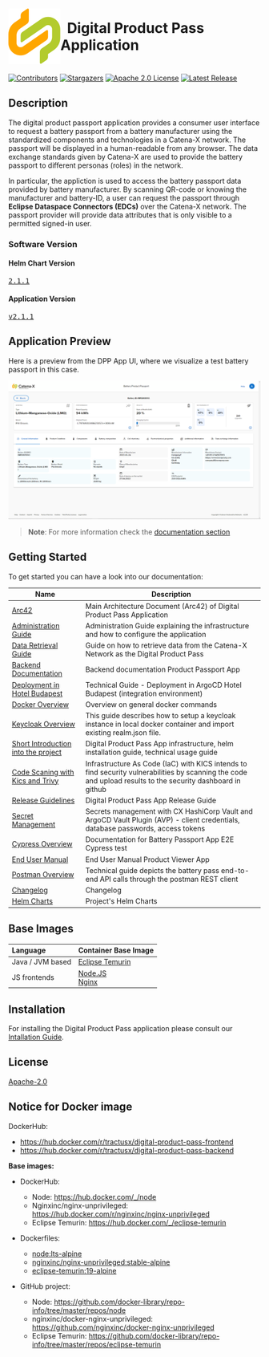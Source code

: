 <!--
  Catena-X - Product Passport Consumer Frontend
 
  Copyright (c) 2022, 2024 BASF SE, BMW AG, Henkel AG & Co. KGaA
  Copyright (c) 2022, 2024 Contributors to the Eclipse Foundation

  See the NOTICE file(s) distributed with this work for additional
  information regarding copyright ownership.
 
  This program and the accompanying materials are made available under the
  terms of the Apache License, Version 2.0 which is available at
  https://www.apache.org/licenses/LICENSE-2.0.
 
  Unless required by applicable law or agreed to in writing, software
  distributed under the License is distributed on an "AS IS" BASIS
  WITHOUT WARRANTIES OR CONDITIONS OF ANY KIND,
  either express or implied. See the
  License for the specific language govern in permissions and limitations
  under the License.
 
  SPDX-License-Identifier: Apache-2.0
-->

<h1 style="display:flex; align-items: center;"><img src="./docs/catena-x-logo.svg"/>&nbsp;&nbsp;Digital Product Pass Application</h1>

[![Contributors][contributors-shield]][contributors-url]
[![Stargazers][stars-shield]][stars-url]
[![Apache 2.0 License][license-shield]][license-url]
[![Latest Release][release-shield]][release-url]

## Description

The digital product passport  application provides a consumer user interface to request a battery passport from a battery manufacturer using the standardized components and technologies in a Catena-X network. The passport will be displayed in a human-readable from any browser. The data exchange standards given by Catena-X are used to provide the battery passport to different personas (roles) in the network.

In particular, the appliction is used to access the battery passport data provided by battery manufacturer. By scanning QR-code or knowing the manufacturer and battery-ID, a user can request the passport  through **Eclipse Dataspace Connectors (EDCs)** over the Catena-X network. The passport provider will provide data attributes that is only visible to a permitted signed-in user. 

### Software Version
#### Helm Chart Version
<pre id="helm-version"><a href="https://github.com/eclipse-tractusx/digital-product-pass/releases/tag/digital-product-pass-2.1.1">2.1.1</a></pre>
#### Application Version
<pre id="app-version"><a href="https://github.com/eclipse-tractusx/digital-product-pass/releases/tag/v2.1.1">v2.1.1</a></pre>



## Application Preview

Here is a preview from the DPP App UI, where we visualize a test battery passport in this case.

![General Info View](./docs/arc42/media/GraphicBatteryPassportViewGeneralInfo.png)

> **Note**: For more information check the [documentation section](./docs/README.md)

## Getting Started

To get started you can have a look into our documentation:

| Name                                                                      | Description                                                                                                                                                 |
| ----------------------------------------------------------------          |-------------------------------------------------------------------------------------------------------------------------------------------------------------|
| [Arc42](./docs/arc42/Arc42.md)                                             | Main Architecture Document (Arc42) of Digital Product Pass Application                                                                                      |
| [Administration Guide](./docs/admin%20guide/Admin_Guide.md)                  | Administration Guide explaining the infrastructure and how to configure the application                                                                     |
| [Data Retrieval Guide](./docs/data%20retrieval%20guide/DataRetrievalGuide.md)                  | Guide on how to retrieve data from the Catena-X Network as the Digital Product Pass                                                                    |
| [Backend Documentation](./dpp-backend/digitalproductpass/README.md)          | Backend documentation Product Passport App                                                                                                                  |
| [Deployment in Hotel Budapest](./deployment/README.md)                     | Technical Guide - Deployment in ArgoCD Hotel Budapest (integration environment)                                                                             |
| [Docker Overview](./docker/README.md)                                      | Overview on general docker commands                                                                                                                         |
| [Keycloak Overview](./deployment/local/docker/Keycloak/README.md)                     | This guide describes how to setup a keycloak instance in local docker container and import existing realm.json file.                                        |
| [Short Introduction into the project](./docs/GETTING-STARTED.md)           | Digital Product Pass App infrastructure, helm installation guide, technical usage guide                                                                     |
| [Code Scaning with Kics and Trivy](./docs/IaC.md)                          | Infrastructure As Code (IaC) with KICS intends to find security vulnerabilities by scanning the code and upload results to the security dashboard in github |
| [Release Guidelines](./docs/RELEASE.md)                                     | Digital Product Pass App Release Guide                                                                                                             |
| [Secret Management](./docs/SECRETS_MANAGEMENT.md)                          | Secrets management with CX HashiCorp Vault and ArgoCD Vault Plugin (AVP) - client credentials, database passwords, access tokens                            |
| [Cypress Overview](./docs/cypress/CYPRESS.md)                              | Documentation for Battery Passport App E2E Cypress test                                                                                                     |
| [End User Manual](./docs/user%20manual/User%20Manual%20Product%20Viewer%20App.md)             | End User Manual Product Viewer App                                                                                                                          |
| [Postman Overview](./deployment/local/postman//README.md)                                    | Technical guide depicts the battery pass end-to-end API calls through the postman REST client                                                               |
| [Changelog](./CHANGELOG.md)                                                | Changelog                                                                                                                                                   |
| [Helm Charts](https://github.com/eclipse-tractusx/digital-product-pass/tree/main/charts/digital-product-pass)                                                | Project's Helm Charts                                                                                                                                       |



## Base Images
| Language | Container Base Image |
| :------- | :------------------- |
| Java / JVM based   | [Eclipse Temurin](https://hub.docker.com/_/eclipse-temurin) |
| JS frontends       | [Node.JS](https://hub.docker.com/_/node)  <br/> [Nginx](https://hub.docker.com/r/nginxinc/nginx-unprivileged) |
      

## Installation
For installing the Digital Product Pass application please consult our [Intallation Guide](./INSTALL.md).

## License

[Apache-2.0](https://raw.githubusercontent.com/eclipse-tractusx/digital-product-pass/main/LICENSE)


## Notice for Docker image

DockerHub:
- https://hub.docker.com/r/tractusx/digital-product-pass-frontend
- https://hub.docker.com/r/tractusx/digital-product-pass-backend

**Base images:**
- DockerHub:
    - Node: https://hub.docker.com/_/node
    - Nginxinc/nginx-unprivileged: https://hub.docker.com/r/nginxinc/nginx-unprivileged
    - Eclipse Temurin: https://hub.docker.com/_/eclipse-temurin

- Dockerfiles:
    - [node:lts-alpine](https://github.com/nodejs/docker-node)
    - [nginxinc/nginx-unprivileged:stable-alpine](https://github.com/nginxinc/docker-nginx-unprivileged/blob/main/Dockerfile-alpine.template)
    - [eclipse-temurin:19-alpine](https://github.com/adoptium/containers)

- GitHub project:
    - Node: https://github.com/docker-library/repo-info/tree/master/repos/node
    - nginxinc/docker-nginx-unprivileged: https://github.com/nginxinc/docker-nginx-unprivileged
    - Eclipse Temurin: https://github.com/docker-library/repo-info/tree/master/repos/eclipse-temurin



<!-- MARKDOWN LINKS & IMAGES -->
<!-- https://www.markdownguide.org/basic-syntax/#reference-style-links -->

[contributors-shield]: https://img.shields.io/github/contributors/eclipse-tractusx/digital-product-pass.svg?style=for-the-badge

[contributors-url]: https://github.com/eclipse-tractusx/digital-product-pass/graphs/contributors

[stars-shield]: https://img.shields.io/github/stars/eclipse-tractusx/digital-product-pass.svg?style=for-the-badge

[stars-url]: https://github.com/eclipse-tractusx/digital-product-pass/stargazers

[license-shield]: https://img.shields.io/github/license/eclipse-tractusx/digital-product-pass.svg?style=for-the-badge

[license-url]: https://github.com/eclipse-tractusx/digital-product-pass/blob/main/LICENSE

[release-shield]: https://img.shields.io/github/v/release/eclipse-tractusx/digital-product-pass.svg?style=for-the-badge

[release-url]: https://github.com/eclipse-tractusx/digital-product-pass/releases
